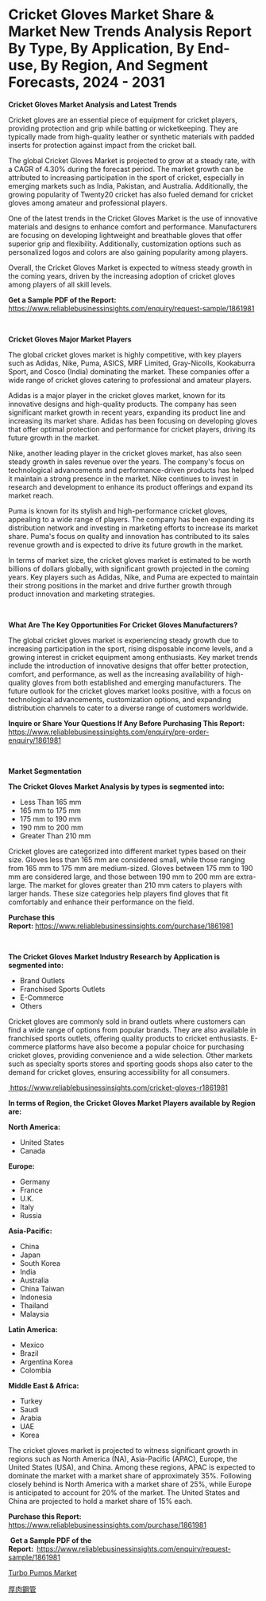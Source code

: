 <p><h1>Cricket Gloves Market Share & Market New Trends Analysis Report By Type, By Application, By End-use, By Region, And Segment Forecasts, 2024 - 2031</h1></p><p><strong>Cricket Gloves Market Analysis and Latest Trends</strong></p>
<p><p>Cricket gloves are an essential piece of equipment for cricket players, providing protection and grip while batting or wicketkeeping. They are typically made from high-quality leather or synthetic materials with padded inserts for protection against impact from the cricket ball.</p><p>The global Cricket Gloves Market is projected to grow at a steady rate, with a CAGR of 4.30% during the forecast period. The market growth can be attributed to increasing participation in the sport of cricket, especially in emerging markets such as India, Pakistan, and Australia. Additionally, the growing popularity of Twenty20 cricket has also fueled demand for cricket gloves among amateur and professional players.</p><p>One of the latest trends in the Cricket Gloves Market is the use of innovative materials and designs to enhance comfort and performance. Manufacturers are focusing on developing lightweight and breathable gloves that offer superior grip and flexibility. Additionally, customization options such as personalized logos and colors are also gaining popularity among players.</p><p>Overall, the Cricket Gloves Market is expected to witness steady growth in the coming years, driven by the increasing adoption of cricket gloves among players of all skill levels.</p></p>
<p><strong>Get a Sample PDF of the Report:&nbsp;</strong> <a href="https://www.reliablebusinessinsights.com/enquiry/request-sample/1861981">https://www.reliablebusinessinsights.com/enquiry/request-sample/1861981</a></p>
<p>&nbsp;</p>
<p><strong>Cricket Gloves Major Market Players</strong></p>
<p><p>The global cricket gloves market is highly competitive, with key players such as Adidas, Nike, Puma, ASICS, MRF Limited, Gray-Nicolls, Kookaburra Sport, and Cosco (India) dominating the market. These companies offer a wide range of cricket gloves catering to professional and amateur players.</p><p>Adidas is a major player in the cricket gloves market, known for its innovative designs and high-quality products. The company has seen significant market growth in recent years, expanding its product line and increasing its market share. Adidas has been focusing on developing gloves that offer optimal protection and performance for cricket players, driving its future growth in the market.</p><p>Nike, another leading player in the cricket gloves market, has also seen steady growth in sales revenue over the years. The company's focus on technological advancements and performance-driven products has helped it maintain a strong presence in the market. Nike continues to invest in research and development to enhance its product offerings and expand its market reach.</p><p>Puma is known for its stylish and high-performance cricket gloves, appealing to a wide range of players. The company has been expanding its distribution network and investing in marketing efforts to increase its market share. Puma's focus on quality and innovation has contributed to its sales revenue growth and is expected to drive its future growth in the market.</p><p>In terms of market size, the cricket gloves market is estimated to be worth billions of dollars globally, with significant growth projected in the coming years. Key players such as Adidas, Nike, and Puma are expected to maintain their strong positions in the market and drive further growth through product innovation and marketing strategies.</p></p>
<p>&nbsp;</p>
<p><strong>What Are The Key Opportunities For Cricket Gloves Manufacturers?</strong></p>
<p><p>The global cricket gloves market is experiencing steady growth due to increasing participation in the sport, rising disposable income levels, and a growing interest in cricket equipment among enthusiasts. Key market trends include the introduction of innovative designs that offer better protection, comfort, and performance, as well as the increasing availability of high-quality gloves from both established and emerging manufacturers. The future outlook for the cricket gloves market looks positive, with a focus on technological advancements, customization options, and expanding distribution channels to cater to a diverse range of customers worldwide.</p></p>
<p><strong>Inquire or Share Your Questions If Any Before Purchasing This Report:</strong> <a href="https://www.reliablebusinessinsights.com/enquiry/pre-order-enquiry/1861981">https://www.reliablebusinessinsights.com/enquiry/pre-order-enquiry/1861981</a></p>
<p>&nbsp;</p>
<p><strong>Market Segmentation</strong></p>
<p><strong>The Cricket Gloves Market Analysis by types is segmented into:</strong></p>
<p><ul><li>Less Than 165 mm</li><li>165 mm to 175 mm</li><li>175 mm to 190 mm</li><li>190 mm to 200 mm</li><li>Greater Than 210 mm</li></ul></p>
<p><p>Cricket gloves are categorized into different market types based on their size. Gloves less than 165 mm are considered small, while those ranging from 165 mm to 175 mm are medium-sized. Gloves between 175 mm to 190 mm are considered large, and those between 190 mm to 200 mm are extra-large. The market for gloves greater than 210 mm caters to players with larger hands. These size categories help players find gloves that fit comfortably and enhance their performance on the field.</p></p>
<p><strong>Purchase this Report:&nbsp;</strong><a href="https://www.reliablebusinessinsights.com/purchase/1861981">https://www.reliablebusinessinsights.com/purchase/1861981</a></p>
<p>&nbsp;</p>
<p><strong>The Cricket Gloves Market Industry Research by Application is segmented into:</strong></p>
<p><ul><li>Brand Outlets</li><li>Franchised Sports Outlets</li><li>E-Commerce</li><li>Others</li></ul></p>
<p><p>Cricket gloves are commonly sold in brand outlets where customers can find a wide range of options from popular brands. They are also available in franchised sports outlets, offering quality products to cricket enthusiasts. E-commerce platforms have also become a popular choice for purchasing cricket gloves, providing convenience and a wide selection. Other markets such as specialty sports stores and sporting goods shops also cater to the demand for cricket gloves, ensuring accessibility for all consumers.</p></p>
<p><a href="https://www.reliablebusinessinsights.com/cricket-gloves-r1861981">&nbsp;https://www.reliablebusinessinsights.com/cricket-gloves-r1861981</a></p>
<p><strong>In terms of Region, the Cricket Gloves Market Players available by Region are:</strong></p>
<p>
    <p> <strong> North America: </strong>
        <ul>
            <li>United States</li>
            <li>Canada</li>
        </ul>
        </p> 
    <p> <strong> Europe: </strong>
        <ul>
            <li>Germany</li>
            <li>France</li>
            <li>U.K.</li>
            <li>Italy</li>
            <li>Russia</li>
        </ul>
        </p> 
    <p> <strong> Asia-Pacific: </strong>
        <ul>
            <li>China</li>
            <li>Japan</li>
            <li>South Korea</li>
            <li>India</li>
            <li>Australia</li>
            <li>China Taiwan</li>
            <li>Indonesia</li>
            <li>Thailand</li>
            <li>Malaysia</li>
        </ul>
        </p> 
    <p> <strong> Latin America: </strong>
        <ul>
            <li>Mexico</li>
            <li>Brazil</li>
            <li>Argentina Korea</li>
            <li>Colombia</li>
        </ul>
        </p> 
    <p> <strong> Middle East & Africa: </strong>
        <ul>
            <li>Turkey</li>
            <li>Saudi</li>
            <li>Arabia</li>
            <li>UAE</li>
            <li>Korea</li>
        </ul>
    </p>
    </p>
<p><p>The cricket gloves market is projected to witness significant growth in regions such as North America (NA), Asia-Pacific (APAC), Europe, the United States (USA), and China. Among these regions, APAC is expected to dominate the market with a market share of approximately 35%. Following closely behind is North America with a market share of 25%, while Europe is anticipated to account for 20% of the market. The United States and China are projected to hold a market share of 15% each.</p></p>
<p><strong>Purchase this Report: </strong><a href="https://www.reliablebusinessinsights.com/purchase/1861981">https://www.reliablebusinessinsights.com/purchase/1861981</a></p>
<p>&nbsp;<strong>Get a Sample PDF of the Report:&nbsp;&nbsp;</strong><a href="https://www.reliablebusinessinsights.com/enquiry/request-sample/1861981">https://www.reliablebusinessinsights.com/enquiry/request-sample/1861981</a></p>
<p><strong></strong></p>
<p><p><a href="https://github.com/gordonLyman1905/Market-Research-Report-List-1/blob/main/turbo-pumps-market.md">Turbo Pumps Market</a></p><p><a href="https://github.com/sghwr779811674/Market-Research-Report-List-3/blob/main/44375425952.md">厚肉鋼管</a></p></p>